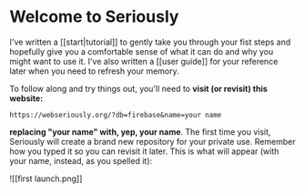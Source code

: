 # Welcome to Seriously

I've written a [[start|tutorial]] to gently take you through your fist steps and hopefully give you a comfortable sense of what it can do and why you might want to use it. I've also written a [[user guide]] for your reference later when you need to refresh your memory.

To follow along and try things out, you'll need to **visit (or revisit) this website:**

`https://webseriously.org/?db=firebase&name=your name`

**replacing "your name" with, yep, your name**. The first time you visit, Seriously will create a brand new repository for your private use. Remember how you typed it so you can revisit it later. This is what will appear (with your name, instead, as you spelled it):

![[first launch.png]]  
